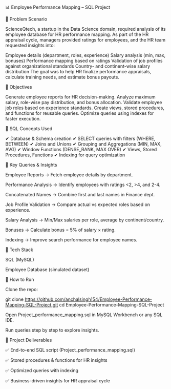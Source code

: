 📊 Employee Performance Mapping – SQL Project

🔹 Problem Scenario

ScienceQtech, a startup in the Data Science domain, required analysis of its employee database for HR performance mapping. As part of the HR appraisal cycle, managers provided ratings for employees, and the HR team requested insights into:

Employee details (department, roles, experience)
Salary analysis (min, max, bonuses)
Performance mapping based on ratings
Validation of job profiles against organizational standards
Country- and continent-wise salary distribution
The goal was to help HR finalize performance appraisals, calculate training needs, and estimate bonus payouts.

🔹 Objectives

Generate employee reports for HR decision-making.
Analyze maximum salary, role-wise pay distribution, and bonus allocation.
Validate employee job roles based on experience standards.
Create views, stored procedures, and functions for reusable queries.
Optimize queries using indexes for faster execution.

🔹 SQL Concepts Used

✔ Database & Schema creation
✔ SELECT queries with filters (WHERE, BETWEEN)
✔ Joins and Unions
✔ Grouping and Aggregations (MIN, MAX, AVG)
✔ Window Functions (DENSE_RANK, MAX OVER)
✔ Views, Stored Procedures, Functions
✔ Indexing for query optimization

🔹 Key Queries & Insights

Employee Reports → Fetch employee details by department.

Performance Analysis → Identify employees with ratings <2, >4, and 2-4.

Concatenated Names → Combine first and last names in Finance dept.

Job Profile Validation → Compare actual vs expected roles based on experience.

Salary Analysis → Min/Max salaries per role, average by continent/country.

Bonuses → Calculate bonus = 5% of salary × rating.

Indexing → Improve search performance for employee names.

🔹 Tech Stack

SQL (MySQL)

Employee Database (simulated dataset)

🔹 How to Run

Clone the repo:

git clone https://github.com/anchalsingh154/Employee-Performance-Mapping-SQL-Project.git
cd Employee-Performance-Mapping-SQL-Project


Open Project_performance_mapping.sql in MySQL Workbench or any SQL IDE.

Run queries step by step to explore insights.

📌 Project Deliverables

✅ End-to-end SQL script (Project_performance_mapping.sql)

✅ Stored procedures & functions for HR insights

✅ Optimized queries with indexing

✅ Business-driven insights for HR appraisal cycle
